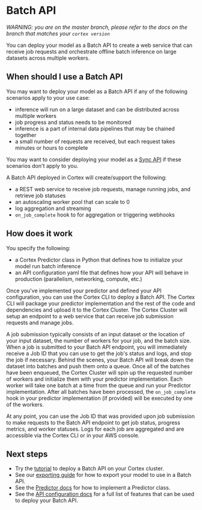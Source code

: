 # Batch API

_WARNING: you are on the master branch, please refer to the docs on the branch that matches your `cortex version`_

You can deploy your model as a Batch API to create a web service that can receive job requests and orchestrate offline batch inference on large datasets across multiple workers.

## When should I use a Batch API

You may want to deploy your model as a Batch API if any of the following scenarios apply to your use case:

* inference will run on a large dataset and can be distributed across multiple workers
* job progress and status needs to be monitored
* inference is a part of internal data pipelines that may be chained together
* a small number of requests are received, but each request takes minutes or hours to complete

You may want to consider deploying your model as a [Sync API](../syncapi/) if these scenarios don't apply to you.

A Batch API deployed in Cortex will create/support the following:

* a REST web service to receive job requests, manage running jobs, and retrieve job statuses
* an autoscaling worker pool that can scale to 0
* log aggregation and streaming
* `on_job_complete` hook to for aggregation or triggering webhooks

## How does it work

You specify the following:

* a Cortex Predictor class in Python that defines how to initialize your model run batch inference
* an API configuration yaml file that defines how your API will behave in production \(parallelism, networking, compute, etc.\)

Once you've implemented your predictor and defined your API configuration, you can use the Cortex CLI to deploy a Batch API. The Cortex CLI will package your predictor implementation and the rest of the code and dependencies and upload it to the Cortex Cluster. The Cortex Cluster will setup an endpoint to a web service that can receive job submission requests and manage jobs.

A job submission typically consists of an input dataset or the location of your input dataset, the number of workers for your job, and the batch size. When a job is submitted to your Batch API endpoint, you will immediately receive a Job ID that you can use to get the job's status and logs, and stop the job if necessary. Behind the scenes, your Batch API will break down the dataset into batches and push them onto a queue. Once all of the batches have been enqueued, the Cortex Cluster will spin up the requested number of workers and initialize them with your predictor implementation. Each worker will take one batch at a time from the queue and run your Predictor implementation. After all batches have been processed, the `on_job_complete` hook in your predictor implementation \(if provided\) will be executed by one of the workers.

At any point, you can use the Job ID that was provided upon job submission to make requests to the Batch API endpoint to get job status, progress metrics, and worker statuses. Logs for each job are aggregated and are accessible via the Cortex CLI or in your AWS console.

## Next steps

* Try the [tutorial](image-classifier.md) to deploy a Batch API on your Cortex cluster.
* See our [exporting guide](../../guides/exporting.md) for how to export your model to use in a Batch API.
* See the [Predictor docs](predictors.md) for how to implement a Predictor class.
* See the [API configuration docs](api-configuration.md) for a full list of features that can be used to deploy your Batch API.

